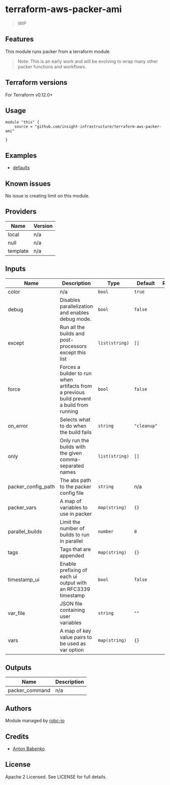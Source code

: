# terraform-aws-packer-ami

> WIP

## Features

This module runs packer from a terraform module.

> Note: This is an early work and will be evolving to wrap many other packer functions and workflows.

## Terraform versions

For Terraform v0.12.0+

## Usage

```
module "this" {
    source = "github.com/insight-infrastructure/terraform-aws-packer-ami"

}
```

## Examples

- [defaults](https://github.com/robc-io/terraform-aws-packer-ami/tree/master/examples/defaults)

## Known issues
No issue is creating limit on this module.

<!-- BEGINNING OF PRE-COMMIT-TERRAFORM DOCS HOOK -->
## Providers

| Name | Version |
|------|---------|
| local | n/a |
| null | n/a |
| template | n/a |

## Inputs

| Name | Description | Type | Default | Required |
|------|-------------|------|---------|:-----:|
| color | n/a | `bool` | `true` | no |
| debug | Disables parallelization and enables debug mode. | `bool` | `false` | no |
| except | Run all the builds and post-processors except this list | `list(string)` | `[]` | no |
| force | Forces a builder to run when artifacts from a previous build prevent a build from running | `bool` | `false` | no |
| on\_error | Selects what to do when the build fails | `string` | `"cleanup"` | no |
| only | Only run the builds with the given comma-separated names | `list(string)` | `[]` | no |
| packer\_config\_path | The abs path to the packer config file | `string` | n/a | yes |
| packer\_vars | A map of variables to use in packer | `map(string)` | `{}` | no |
| parallel\_builds | Limit the number of builds to run in parallel | `number` | `0` | no |
| tags | Tags that are appended | `map(string)` | `{}` | no |
| timestamp\_ui | Enable prefixing of each ui output with an RFC3339 timestamp | `bool` | `false` | no |
| var\_file | JSON file containing user variables | `string` | `""` | no |
| vars | A map of key value pairs to be used as var option | `map(string)` | `{}` | no |

## Outputs

| Name | Description |
|------|-------------|
| packer\_command | n/a |

<!-- END OF PRE-COMMIT-TERRAFORM DOCS HOOK -->

## Authors

Module managed by [robc-io](github.com/robc-io)

## Credits

- [Anton Babenko](https://github.com/antonbabenko)

## License

Apache 2 Licensed. See LICENSE for full details.